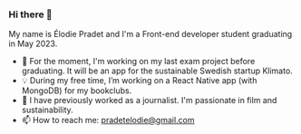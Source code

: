 ### Hi there 👋

My name is Élodie Pradet and I'm a Front-end developer student graduating in May 2023. 

- 🚀 For the moment, I'm working on my last exam project before graduating. It will be an app for the sustainable Swedish startup Klimato.
- 💡 During my free time, I’m working on a React Native app (with MongoDB) for my bookclubs.
- 💼 I have previously worked as a journalist. I'm passionate in film and sustainability.
- 📫 How to reach me: pradetelodie@gmail.com



